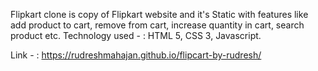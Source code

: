 Flipkart clone is copy of Flipkart website and it's Static with features like add product to cart, remove from cart, increase quantity in cart, search product etc.
Technology used - : HTML 5, CSS 3, Javascript.

Link - : https://rudreshmahajan.github.io/flipcart-by-rudresh/
